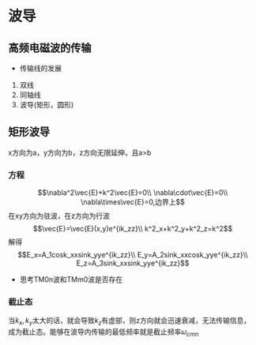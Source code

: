 # 波导
## 高频电磁波的传输
* 传输线的发展
1. 双线
2. 同轴线
3. 波导(矩形，圆形)
## 矩形波导
x方向为a，y方向为b，z方向无限延伸，且a>b
### 方程
$$\nabla^2\vec{E}+k^2\vec{E}=0\\
\nabla\cdot\vec{E}=0\\
\nabla\times\vec{E}=0,边界上$$
在xy方向为驻波，在z方向为行波
$$\vec{E}=\vec{E}(x,y)e^{ik_zz}\\
k^2_x+k^2_y+k^2_z=k^2$$
解得
$$E_x=A_1cosk_xxsink_yye^{ik_zz}\\
E_y=A_2sink_xxcosk_yye^{ik_zz}\\
E_z=A_3sink_xxsink_yye^{ik_zz}$$
* 思考TM0n波和TMm0波是否存在
### 截止态
当$k_x,k_y$太大的话，就会导致$k_z$有虚部，则z方向就会迅速衰减，无法传输信息，成为截止态。能够在波导内传输的最低频率就是截止频率$\omega_{cmn}$
